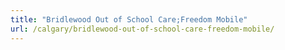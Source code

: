 ```yaml
---
title: "Bridlewood Out of School Care;Freedom Mobile"
url: /calgary/bridlewood-out-of-school-care-freedom-mobile/
---
```

